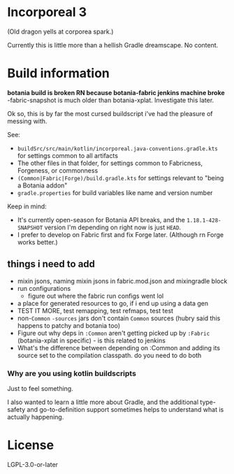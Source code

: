 Incorporeal 3
=============

(Old dragon yells at corporea spark.)

Currently this is little more than a hellish Gradle dreamscape. No content.

# Build information

**botania build is broken RN because botania-fabric jenkins machine broke** -fabric-snapshot is much older than botania-xplat. Investigate this later.

Ok so, this is by far the most cursed buildscript i've had the pleasure of messing with.

See:
* `buildSrc/src/main/kotlin/incorporeal.java-conventions.gradle.kts` for settings common to all artifacts
* The other files in that folder, for settings common to Fabricness, Forgeness, or commonness
* `(Common|Fabric|Forge)/build.gradle.kts` for settings relevant to "being a Botania addon"
* `gradle.properties` for build variables like name and version number

Keep in mind:

* It's currently open-season for Botania API breaks, and the `1.18.1-428-SNAPSHOT` version I'm depending on right now is just `HEAD`.
* I prefer to develop on Fabric first and fix Forge later. (Although rn Forge works better.)

## things i need to add

* mixin jsons, naming mixin jsons in fabric.mod.json and mixingradle block
* run configurations
  * figure out where the fabric run configs went lol
* a place for generated resources to go, if i end up using a data gen 
* TEST IT MORE, test remapping, test refmaps, test test
* non-`Common` `-sources` jars don't contain `Common` sources (hubry said this happens to patchy and botania too)
* Figure out why deps in `:Common` aren't getting picked up by `:Fabric` (botania-xplat in specific) - is this related to jenkins
* What's the difference between depending on :Common and adding its source set to the compilation classpath. do you need to do both

### Why are you using kotlin buildscripts

Just to feel something.

I also wanted to learn a little more about Gradle, and the additional type-safety and go-to-definition support sometimes helps to understand what is actually happening.

# License

LGPL-3.0-or-later